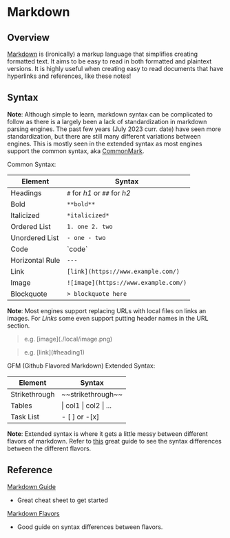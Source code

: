 # Markdown

## Overview

[Markdown](https://en.wikipedia.org/wiki/Markdown) is (ironically) a markup language that simplifies creating formatted text. It aims to be easy to read in both formatted and plaintext versions. It is highly useful when creating easy to read documents that have hyperlinks and references, like these notes!

## Syntax

**Note**: Although simple to learn, markdown syntax can be complicated to follow as there is a largely been a lack of standardization in markdown parsing engines. The past few years (July 2023 curr. date) have seen more standardization, but there are still many different variations between engines. This is mostly seen in the extended syntax as most engines support the common syntax, aka [CommonMark](https://commonmark.org/).

Common Syntax:

| Element | Syntax |
| --- | --- | 
| Headings | `#` for *h1* or `##` for *h2* |
| Bold | `**bold**` |
| Italicized | `*italicized*` |
| Ordered List | `1. one 2. two`  |
| Unordered List | `- one - two`  |
| Code | \`code\` |
| Horizontal Rule | `---` |
| Link | `[link](https://www.example.com/)` |
| Image | `![image](https://www.example.com/)` |
| Blockquote | `> blockquote here` | 

**Note**: Most engines support replacing URLs with local files on links an images. For *Links* some even support putting header names in the URL section.
> e.g. \[image\](./local/image.png)

> e.g. \[link\](#heading1)

GFM (Github Flavored Markdown) Extended Syntax:

| Element | Syntax |
| --- | --- | 
| Strikethrough |  \~\~strikethrough\~\~ |
| Tables | \| col1 \| col2 \| ... | 
| Task List | - \[ \] or -\[x\] |

**Note**: Extended syntax is where it gets a little messy between different flavors of markdown. Refer to [this](https://gist.github.com/vimtaai/99f8c89e7d3d02a362117284684baa0f) great guide to see the syntax differences between the different flavors.

## Reference

[Markdown Guide](https://www.markdownguide.org/cheat-sheet/)

- Great cheat sheet to get started

[Markdown Flavors](https://gist.github.com/vimtaai/99f8c89e7d3d02a362117284684baa0f)

- Good guide on syntax differences between flavors.